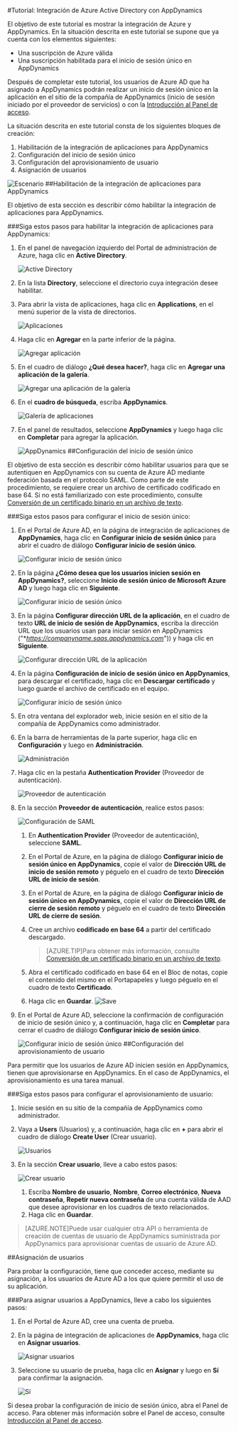 <properties 
    pageTitle="Tutorial: integración de Azure Active Directory con AppDynamics | Microsoft Azure" 
    description="Aprenda a usar AppDynamics con Azure Active Directory para habilitar el inicio de sesión único, el aprovisionamiento automatizado, etc." 
    services="active-directory" 
    authors="jeevansd"  
    documentationCenter="na" 
    manager="stevenpo"/>
<tags 
    ms.service="active-directory" 
    ms.devlang="na" 
    ms.topic="article" 
    ms.tgt_pltfrm="na" 
    ms.workload="identity" 
    ms.date="01/14/2016" 
    ms.author="jeedes" />

#Tutorial: Integración de Azure Active Directory con AppDynamics

El objetivo de este tutorial es mostrar la integración de Azure y AppDynamics. En la situación descrita en este tutorial se supone que ya cuenta con los elementos siguientes:

-   Una suscripción de Azure válida
-   Una suscripción habilitada para el inicio de sesión único en AppDynamics

Después de completar este tutorial, los usuarios de Azure AD que ha asignado a AppDynamics podrán realizar un inicio de sesión único en la aplicación en el sitio de la compañía de AppDynamics (inicio de sesión iniciado por el proveedor de servicios) o con la [Introducción al Panel de acceso](active-directory-saas-access-panel-introduction.md).

La situación descrita en este tutorial consta de los siguientes bloques de creación:

1.  Habilitación de la integración de aplicaciones para AppDynamics
2.  Configuración del inicio de sesión único
3.  Configuración del aprovisionamiento de usuario
4.  Asignación de usuarios

![Escenario](./media/active-directory-saas-appdynamics-tutorial/IC790209.png "Escenario")
##Habilitación de la integración de aplicaciones para AppDynamics

El objetivo de esta sección es describir cómo habilitar la integración de aplicaciones para AppDynamics.

###Siga estos pasos para habilitar la integración de aplicaciones para AppDynamics:

1.  En el panel de navegación izquierdo del Portal de administración de Azure, haga clic en **Active Directory**.

    ![Active Directory](./media/active-directory-saas-appdynamics-tutorial/IC700993.png "Active Directory")

2.  En la lista **Directory**, seleccione el directorio cuya integración desee habilitar.

3.  Para abrir la vista de aplicaciones, haga clic en **Applications**, en el menú superior de la vista de directorios.

    ![Aplicaciones](./media/active-directory-saas-appdynamics-tutorial/IC700994.png "Aplicaciones")

4.  Haga clic en **Agregar** en la parte inferior de la página.

    ![Agregar aplicación](./media/active-directory-saas-appdynamics-tutorial/IC749321.png "Agregar aplicación")

5.  En el cuadro de diálogo **¿Qué desea hacer?**, haga clic en **Agregar una aplicación de la galería**.

    ![Agregar una aplicación de la galería](./media/active-directory-saas-appdynamics-tutorial/IC749322.png "Agregar una aplicación de la galería")

6.  En el **cuadro de búsqueda**, escriba **AppDynamics**.

    ![Galería de aplicaciones](./media/active-directory-saas-appdynamics-tutorial/IC790210.png "Galería de aplicaciones")

7.  En el panel de resultados, seleccione **AppDynamics** y luego haga clic en **Completar** para agregar la aplicación.

    ![AppDynamics](./media/active-directory-saas-appdynamics-tutorial/IC790211.png "AppDynamics")
##Configuración del inicio de sesión único

El objetivo de esta sección es describir cómo habilitar usuarios para que se autentiquen en AppDynamics con su cuenta de Azure AD mediante federación basada en el protocolo SAML. Como parte de este procedimiento, se requiere crear un archivo de certificado codificado en base 64. Si no está familiarizado con este procedimiento, consulte [Conversión de un certificado binario en un archivo de texto](http://youtu.be/PlgrzUZ-Y1o).

###Siga estos pasos para configurar el inicio de sesión único:

1.  En el Portal de Azure AD, en la página de integración de aplicaciones de **AppDynamics**, haga clic en **Configurar inicio de sesión único** para abrir el cuadro de diálogo **Configurar inicio de sesión único**.

    ![Configurar inicio de sesión único](./media/active-directory-saas-appdynamics-tutorial/IC790212.png "Configurar inicio de sesión único")

2.  En la página **¿Cómo desea que los usuarios inicien sesión en AppDynamics?**, seleccione **Inicio de sesión único de Microsoft Azure AD** y luego haga clic en **Siguiente**.

    ![Configurar inicio de sesión único](./media/active-directory-saas-appdynamics-tutorial/IC790213.png "Configurar inicio de sesión único")

3.  En la página **Configurar dirección URL de la aplicación**, en el cuadro de texto **URL de inicio de sesión de AppDynamics**, escriba la dirección URL que los usuarios usan para iniciar sesión en AppDynamics ("**https://companyname.saas.appdynamics.com*")) y haga clic en **Siguiente**.

    ![Configurar dirección URL de la aplicación](./media/active-directory-saas-appdynamics-tutorial/IC790214.png "Configurar dirección URL de la aplicación")

4.  En la página **Configuración de inicio de sesión único en AppDynamics**, para descargar el certificado, haga clic en **Descargar certificado** y luego guarde el archivo de certificado en el equipo.

    ![Configurar inicio de sesión único](./media/active-directory-saas-appdynamics-tutorial/IC790215.png "Configurar inicio de sesión único")

5.  En otra ventana del explorador web, inicie sesión en el sitio de la compañía de AppDynamics como administrador.

6.  En la barra de herramientas de la parte superior, haga clic en **Configuración** y luego en **Administración**.

    ![Administración](./media/active-directory-saas-appdynamics-tutorial/IC790216.png "Administración")

7.  Haga clic en la pestaña **Authentication Provider** (Proveedor de autenticación).

    ![Proveedor de autenticación](./media/active-directory-saas-appdynamics-tutorial/IC790224.png "Proveedor de autenticación")

8.  En la sección **Proveedor de autenticación**, realice estos pasos:

    ![Configuración de SAML](./media/active-directory-saas-appdynamics-tutorial/IC790225.png "Configuración de SAML")

    1.  En **Authentication Provider** (Proveedor de autenticación), seleccione **SAML**.
    2.  En el Portal de Azure, en la página de diálogo **Configurar inicio de sesión único en AppDynamics**, copie el valor de **Dirección URL de inicio de sesión remoto** y péguelo en el cuadro de texto **Dirección URL de inicio de sesión**.
    3.  En el Portal de Azure, en la página de diálogo **Configurar inicio de sesión único en AppDynamics**, copie el valor de **Dirección URL de cierre de sesión remoto** y péguelo en el cuadro de texto **Dirección URL de cierre de sesión**.
    4.  Cree un archivo **codificado en base 64** a partir del certificado descargado.  

        >[AZURE.TIP]Para obtener más información, consulte [Conversión de un certificado binario en un archivo de texto](http://youtu.be/PlgrzUZ-Y1o).

    5.  Abra el certificado codificado en base 64 en el Bloc de notas, copie el contenido del mismo en el Portapapeles y luego péguelo en el cuadro de texto **Certificado**.
    6.  Haga clic en **Guardar**. ![Save](./media/active-directory-saas-appdynamics-tutorial/IC777673.png "Save")

9.  En el Portal de Azure AD, seleccione la confirmación de configuración de inicio de sesión único y, a continuación, haga clic en **Completar** para cerrar el cuadro de diálogo **Configurar inicio de sesión único**.

    ![Configurar inicio de sesión único](./media/active-directory-saas-appdynamics-tutorial/IC790226.png "Configurar inicio de sesión único")
##Configuración del aprovisionamiento de usuario

Para permitir que los usuarios de Azure AD inicien sesión en AppDynamics, tienen que aprovisionarse en AppDynamics. En el caso de AppDynamics, el aprovisionamiento es una tarea manual.

###Siga estos pasos para configurar el aprovisionamiento de usuario:

1.  Inicie sesión en su sitio de la compañía de AppDynamics como administrador.

2.  Vaya a **Users** (Usuarios) y, a continuación, haga clic en **+** para abrir el cuadro de diálogo **Create User** (Crear usuario).

    ![Usuarios](./media/active-directory-saas-appdynamics-tutorial/IC790229.png "Usuarios")

3.  En la sección **Crear usuario**, lleve a cabo estos pasos:

    ![Crear usuario](./media/active-directory-saas-appdynamics-tutorial/IC790230.png "Crear usuario")

    1.  Escriba **Nombre de usuario**, **Nombre**, **Correo electrónico**, **Nueva contraseña**, **Repetir nueva contraseña** de una cuenta válida de AAD que desee aprovisionar en los cuadros de texto relacionados.
    2.  Haga clic en **Guardar**.

>[AZURE.NOTE]Puede usar cualquier otra API o herramienta de creación de cuentas de usuario de AppDynamics suministrada por AppDynamics para aprovisionar cuentas de usuario de Azure AD.

##Asignación de usuarios

Para probar la configuración, tiene que conceder acceso, mediante su asignación, a los usuarios de Azure AD a los que quiere permitir el uso de su aplicación.

###Para asignar usuarios a AppDynamics, lleve a cabo los siguientes pasos:

1.  En el Portal de Azure AD, cree una cuenta de prueba.

2.  En la página de integración de aplicaciones de **AppDynamics**, haga clic en **Asignar usuarios**.

    ![Asignar usuarios](./media/active-directory-saas-appdynamics-tutorial/IC790231.png "Asignar usuarios")

3.  Seleccione su usuario de prueba, haga clic en **Asignar** y luego en **Sí** para confirmar la asignación.

    ![Sí](./media/active-directory-saas-appdynamics-tutorial/IC767830.png "Sí")

Si desea probar la configuración de inicio de sesión único, abra el Panel de acceso. Para obtener más información sobre el Panel de acceso, consulte [Introducción al Panel de acceso](active-directory-saas-access-panel-introduction.md).

<!---HONumber=AcomDC_0121_2016-->